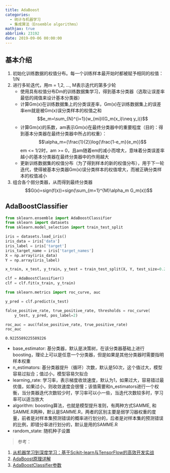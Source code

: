 ```yaml
---
title: AdaBoost
categories:
  - 统计与机器学习
  - 集成算法（Ensemble algorithms）
mathjax: true
abbrlink: 23192
date: 2019-09-06 00:00:00
---
```


## 基本介绍

1. 初始化训练数据的权值分布。每⼀个训练样本最开始时都被赋予相同的权值：1/N
2. 进⾏多轮迭代，⽤m = 1,2, ..., M表⽰迭代的第多少轮
    - 使⽤具有权值分布Dm的训练数据集学习，得到基本分类器（选取让误差率最低的阈值来设计基本分类器）
    - 计算Gm(x)在训练数据集上的分类误差率，Gm(x)在训练数据集上的误差率em就是被Gm(x)误分类样本的权值之和
$$e_m=\sum_{N}^{i=1}{w_{mi}I(G_m(x_i)\neq y_i)}$$
    - 计算Gm(x)的系数，am表⽰Gm(x)在最终分类器中的重要程度（⽬的：得到基本分类器在最终分类器中所占的权重）：
$$\alpha_m={\frac{1}{2}}log{\frac{1-e_m}{e_m}}$$
em <= 1/2时，am >= 0，且am随着em的减⼩⽽增⼤，意味着分类误差率越⼩的基本分类器在最终分类器中的作⽤越⼤
    - 更新训练数据集的权值分布（为了得到样本的新的权值分布），⽤于下⼀轮迭代，使得被基本分类器Gm(x)误分类样本的权值增⼤，⽽被正确分类样本的权值减⼩  
3. 组合各个弱分类器，从⽽得到最终分类器
$$G(x)=sign(f(x))=sign(\sum_{m=1}^{M}\alpha_m G_m(x))$$

## AdaBoostClassifier


```python
from sklearn.ensemble import AdaBoostClassifier  
from sklearn import datasets
from sklearn.model_selection import train_test_split

iris = datasets.load_iris()
iris_data = iris['data']
iris_label = iris['target']
iris_target_name = iris['target_names']
X = np.array(iris_data)
Y = np.array(iris_label)

x_train, x_test, y_train, y_test = train_test_split(X, Y, test_size=0.25)

clf = AdaBoostClassifier()
clf = clf.fit(x_train, y_train)
```


```python
from sklearn.metrics import roc_curve, auc

y_pred = clf.predict(x_test)

false_positive_rate, true_positive_rate, thresholds = roc_curve(
    y_test, y_pred, pos_label=2)

roc_auc = auc(false_positive_rate, true_positive_rate)
roc_auc
```




    0.9225589225589226



- base_estimator: 基分类器，默认是决策树，在该分类器基础上进行boosting，理论上可以是任意一个分类器，但是如果是其他分类器时需要指明样本权重
- n_estimators: 基分类器提升（循环）次数，默认是50次，这个值过大，模型容易过拟合；值过小，模型容易欠拟合
- learning_rate: 学习率，表示梯度收敛速度，默认为1，如果过大，容易错过最优值，如果过小，则收敛速度会很慢；该值需要和n_estimators进行一个权衡，当分类器迭代次数较少时，学习率可以小一些，当迭代次数较多时，学习率可以适当放大
- algorithm: boosting算法，也就是模型提升准则，有两种方式SAMME, 和SAMME.R两种，默认是SAMME.R，两者的区别主要是弱学习器权重的度量，前者是对样本集预测错误的概率进行划分的，后者是对样本集的预测错误的比例，即错分率进行划分的，默认是用的SAMME.R
- random_state: 随机种子设置

> 参考：

1. [从机器学习到深度学习：基于Scikit-learn与TensorFlow的高效开发实战](http://www.broadview.com.cn/book/5337)
2. [AdaBoost原理详解](https://www.cnblogs.com/ScorpioLu/p/8295990.html)
3. [AdaBoostClassifier参数](https://www.cnblogs.com/mdevelopment/p/9445090.html)
